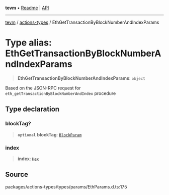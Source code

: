 **tevm** • [Readme](../../README.md) \| [API](../../modules.md)

***

[tevm](../../README.md) / [actions-types](../README.md) / EthGetTransactionByBlockNumberAndIndexParams

# Type alias: EthGetTransactionByBlockNumberAndIndexParams

> **EthGetTransactionByBlockNumberAndIndexParams**: `object`

Based on the JSON-RPC request for `eth_getTransactionByBlockNumberAndIndex` procedure

## Type declaration

### blockTag?

> **`optional`** **blockTag**: [`BlockParam`](../../index/type-aliases/BlockParam.md)

### index

> **index**: [`Hex`](Hex.md)

## Source

packages/actions-types/types/params/EthParams.d.ts:175
